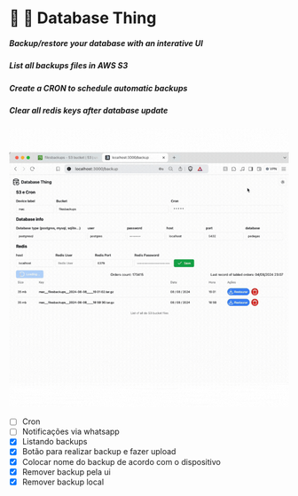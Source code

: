 # 🎲 👹 Database Thing


##### Backup/restore your database with an interative UI
##### List all backups files in AWS S3
##### Create a CRON to schedule automatic backups 
##### Clear all redis keys after database update


<img src="public/gif.gif"/>

- [ ] Cron
- [ ] Notificações via whatsapp
- [x] Listando backups
- [x] Botão para realizar backup e fazer upload
- [x] Colocar nome do backup de acordo com o dispositivo
- [x] Remover backup pela ui
- [x] Remover backup local